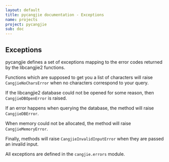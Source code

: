 ```yaml
---
layout: default
title: pycangjie documentation - Exceptions
name: projects
project: pycangjie
sub: doc
---
```


## Exceptions

pycangjie defines a set of exceptions mapping to the error codes returned by
the libcangjie2 functions.

Functions which are supposed to get you a list of characters will raise
`CangjieNoCharsError` when no characters correspond to your query.

If the libcangjie2 database could not be opened for some reason, then
`CangjieDBOpenError` is raised.

If an error happens when querying the database, the method will raise
`CangjieDBError`.

When memory could not be allocated, the method will raise
`CangjieMemoryError`.

Finally, methods will raise `CangjieInvalidInputError` when they are passed
an invalid input.

All exceptions are defined in the `cangjie.errors` module.
